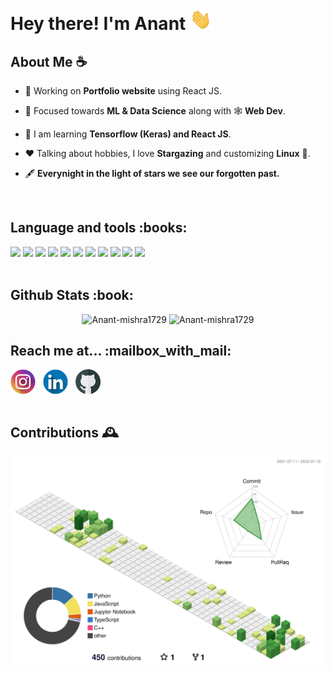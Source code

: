 <h1>Hey there! I'm Anant <img src = "static/wave.gif" alt = "" width = "35"/></h1>


<h2> About Me ☕</h2>


- 👷 Working on **Portfolio website** using React JS. 

- 🌱 Focused towards **ML & Data Science** along with 🕸️ **Web Dev**.

- 📖 I am learning **Tensorflow (Keras) and React JS**.

- ❤️ Talking about hobbies, I love **Stargazing** and customizing **Linux** :penguin:.

- 🖋️ **Everynight in the light of stars we see our forgotten past.**


<br/>
<h2>Language and tools :books: </h2>
<div align = "left">
<img src = "https://img.shields.io/badge/Keras-20232A?style=for-the-badge&logo=keras&logoColor=red" height = "30" />
<img src = "https://img.shields.io/badge/TensorFlow-FF6F00?style=for-the-badge&logo=tensorflow&logoColor=white" height = "30" />
<img src = "https://img.shields.io/badge/scikit_learn-00599C?style=for-the-badge&logo=scikit-learn&logoColor=FF6F00" height = "30" />
<img src = "https://img.shields.io/badge/React-20232A?style=for-the-badge&logo=react&logoColor=61DAFB" height = "30" />
<img src = "https://img.shields.io/badge/MongoDB-4EA94B?style=for-the-badge&logo=mongodb&logoColor=white" height = "30" />
<img src = "https://img.shields.io/badge/C%2B%2B-00599C?style=for-the-badge&logo=c%2B%2B&logoColor=white" height = "30" />
<img src = "https://img.shields.io/badge/Python-14354C?style=for-the-badge&logo=python&logoColor=white" height = "30" />
<img src = "https://img.shields.io/badge/JavaScript-323330?style=for-the-badge&logo=javascript&logoColor=F7DF1E" height = "30" />
<img src = "https://img.shields.io/badge/HTML-4EA94B?style=for-the-badge&logo=html5&logoColor=white" height = "30" />
<img src = "https://img.shields.io/badge/CSS-00599C?&style=for-the-badge&logo=css3&logoColor=white" height = "30" />
<img src = "https://img.shields.io/badge/Pop_OS-informational?style=for-the-badge&logo=linux&logoColor=black&color=skyblue" height = "30" />

</div>

<br/>
<h2> Github Stats :book:</h2>
<p align = "center">
<img src="https://github-readme-stats.vercel.app/api?username=Anant-mishra1729&show_icons=true&theme=tokyonight&hide_border=true" alt="Anant-mishra1729" width = "49%"/>
<img src="https://github-readme-streak-stats.herokuapp.com?user=Anant-mishra1729&theme=tokyonight&hide_border=true&date_format=M%20j%5B%2C%20Y%5D" alt="Anant-mishra1729" width = "49%"/>
</p>

<h2>Reach me at... :mailbox_with_mail:</h2>
<div align ="left">
<a  href="https://instagram.com/anantmishra58" target="blank"><img align="center" src="static/instagram.png" alt="anantmishra58" height="40" width="40" /></a>&nbsp;&nbsp;
<a href="https://www.linkedin.com/in/anant-mishra-886912212" target="blank"><img align="center" src="static/linkedin.png" alt="amishra1729" height="40" width="40" /></a>&nbsp;&nbsp;
<a href="https://github.com/Anant-mishra1729" target="blank"><img align="center" src="static/github.png" alt="amishra1729" height="40" width="40" /></a>
</div>
<br/>

<h2> Contributions 🕰️</h2>

![contributions](profile-3d-contrib/profile-customize.svg)


<!--
<img src = "https://activity-graph.herokuapp.com/graph?username=Anant-mishra1729&bg_color=1a1b27&color=628fdb&line=60b4a6&point=ffffff&custom_title=Contribution%20Timeline&hide_border=true&radius=16&area=true&area_color=60b4a6" alt = "Contribution graph"/>
-->

<!--  Credits -->
<!--  Icons -->
<!--  <a href="https://www.flaticon.com/free-icons/instagram" title="instagram icons">Instagram icons created by Freepik - Flaticon</a> -->
<!--  <a href="https://www.flaticon.com/free-icons/github" title="instagram icons">Instagram icons created by Freepik - Flaticon</a> -->
<!--  <a href="https://www.flaticon.com/free-icons/linkedln" title="instagram icons">Instagram icons created by Freepik - Flaticon</a> -->
